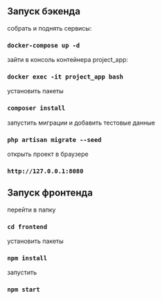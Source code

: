 ## Запуск бэкенда

собрать и поднять сервисы:
### `docker-compose up -d`


зайти в консоль контейнера project_app:
### `docker exec -it project_app bash`

установить пакеты
### `composer install`

запустить миграции и добавить тестовые данные
### `php artisan migrate --seed`

открыть проект в браузере
### `http://127.0.0.1:8080`




## Запуск фронтенда

перейти в папку
### `cd frontend`

установить пакеты
### `npm install`

запустить
### `npm start`
